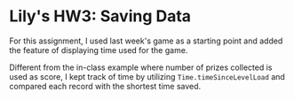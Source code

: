 # Lily's HW3: Saving Data

For this assignment, I used last week's game as a starting point and added the feature of displaying time used for the game.

Different from the in-class example where number of prizes collected is used as score, I kept track of time by utilizing `Time.timeSinceLevelLoad` and compared each record with the shortest time saved.
